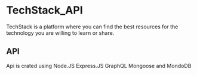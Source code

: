 # TechStack_API

TechStack is a platform where you can find the best resources for the technology you are willing to learn or share.

## API

Api is crated using Node.JS Express.JS GraphQL Mongoose and MondoDB
